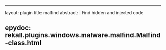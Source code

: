 
---
layout: plugin
title: malfind
abstract: |
    Find hidden and injected code

epydoc: rekall.plugins.windows.malware.malfind.Malfind-class.html
---
